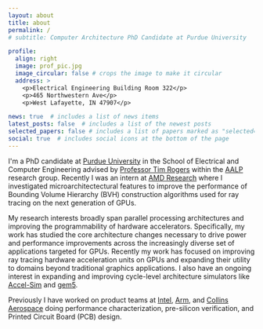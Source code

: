 ```yaml
---
layout: about
title: about
permalink: /
# subtitle: Computer Architecture PhD Candidate at Purdue University

profile:
  align: right
  image: prof_pic.jpg
  image_circular: false # crops the image to make it circular
  address: >
    <p>Electrical Engineering Building Room 322</p>
    <p>465 Northwestern Ave</p>
    <p>West Lafayette, IN 47907</p>

news: true  # includes a list of news items
latest_posts: false  # includes a list of the newest posts
selected_papers: false # includes a list of papers marked as "selected={true}"
social: true  # includes social icons at the bottom of the page
---
```


I'm a PhD candidate at [Purdue University](https://www.purdue.edu/) in the School of Electrical and Computer Engineering advised by [Professor Tim Rogers](https://engineering.purdue.edu/tgrogers/) within the [AALP](https://engineering.purdue.edu/tgrogers/group/aalp.html) research group. Recently I was an intern at [AMD Research](https://www.amd.com/en/corporate/research.html) where I investigated microarchitectectural features to improve the performance of Bounding Volume Hierarchy (BVH) construction algorithms used for ray tracing on the next generation of GPUs.


My research interests broadly span parallel processing architectures and improving the programmability of hardware accelerators.
Specifically, my work has studied the core architecture changes necessary to drive power and performance improvements across the increasingly diverse set of applications targeted for GPUs. Recently my work has focused on improving ray tracing hardware acceleration units on GPUs and expanding their utility to domains beyond traditional graphics applications. I also have an ongoing interest in expanding and improving cycle-level architecture simulators like [Accel-Sim](https://accel-sim.github.io/) and [gem5](https://www.gem5.org/).

Previously I have worked on product teams at [Intel](https://www.intel.com), [Arm](https://www.arm.com/), and [Collins Aerospace](https://www.collinsaerospace.com/) doing performance characterization, pre-silicon verification, and Printed Circuit Board (PCB) design.
